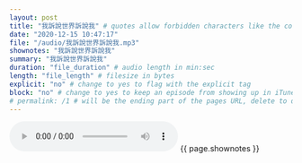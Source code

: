 ```yaml
---
layout: post
title: "我訴說世界訴說我" # quotes allow forbidden characters like the colon
date: "2020-12-15 10:47:17"
file: "/audio/我訴說世界訴說我.mp3"
shownotes: "我訴說世界訴說我"
summary: "我訴說世界訴說我"
duration: "file_duration" # audio length in min:sec
length: "file_length" # filesize in bytes
explicit: "no" # change to yes to flag with the explicit tag
block: "no" # change to yes to keep an episode from showing up in iTunes
# permalink: /1 # will be the ending part of the pages URL, delete to default to the title
---
```


<audio controls>
<source src="{{site.url}}{{site.baseurl}}{{ page.file }}" type="audio/x-mp3">
Your browser does not support the audio element.
</audio>
{{ page.shownotes }}
